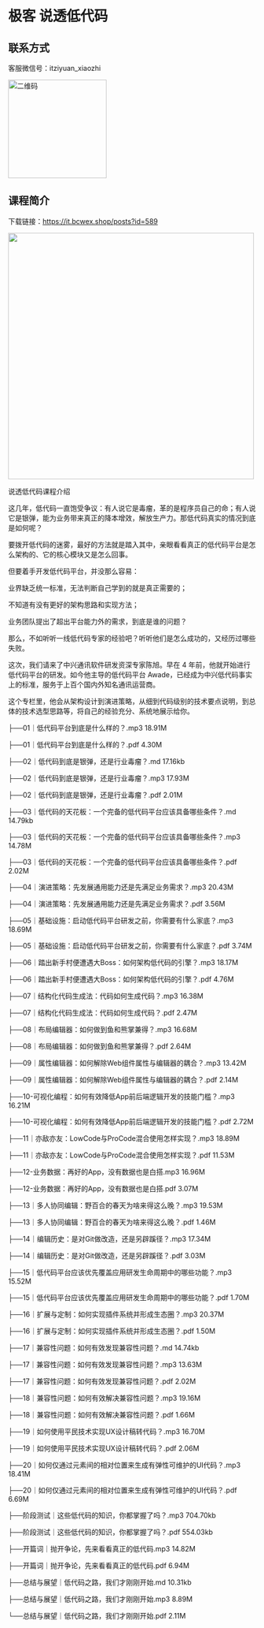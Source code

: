 # 极客 说透低代码

## 联系方式

客服微信号：itziyuan_xiaozhi

<img src="https://ziyuanyun.oss-cn-guangzhou.aliyuncs.com/common/20240614073449/666b82192834a.jpg" width="200" height="200" alt="二维码">

## 课程简介

下载链接：https://it.bcwex.shop/posts?id=589

<img src="https://ziyuanyun.oss-cn-guangzhou.aliyuncs.com/yun/20240515152115/6644626b5e5ff.jpg" width="500" alt="">

  说透低代码课程介绍

 这几年，低代码一直饱受争议：有人说它是毒瘤，革的是程序员自己的命；有人说它是银弹，能为业务带来真正的降本增效，解放生产力。那低代码真实的情况到底是如何呢？

 要拨开低代码的迷雾，最好的方法就是踏入其中，亲眼看看真正的低代码平台是怎么架构的、它的核心模块又是怎么回事。

 

 但要着手开发低代码平台，并没那么容易：

 业界缺乏统一标准，无法判断自己学到的就是真正需要的；

 不知道有没有更好的架构思路和实现方法；

 业务团队提出了超出平台能力外的需求，到底是谁的问题？

 那么，不如听听一线低代码专家的经验吧？听听他们是怎么成功的，又经历过哪些失败。

 这次，我们请来了中兴通讯软件研发资深专家陈旭。早在 4 年前，他就开始进行低代码平台的研发。如今他主导的低代码平台 Awade，已经成为中兴低代码事实上的标准，服务于上百个国内外知名通讯运营商。

 这个专栏里，他会从架构设计到演进策略，从细到代码级别的技术要点说明，到总体的技术选型思路等，将自己的经验充分、系统地展示给你。

 ├──01｜低代码平台到底是什么样的？.mp3 18.91M

 ├──01｜低代码平台到底是什么样的？.pdf 4.30M

 ├──02｜低代码到底是银弹，还是行业毒瘤？.md 17.16kb

 ├──02｜低代码到底是银弹，还是行业毒瘤？.mp3 17.93M

 ├──02｜低代码到底是银弹，还是行业毒瘤？.pdf 2.01M

 ├──03｜低代码的天花板：一个完备的低代码平台应该具备哪些条件？.md 14.79kb

 ├──03｜低代码的天花板：一个完备的低代码平台应该具备哪些条件？.mp3 14.78M

 ├──03｜低代码的天花板：一个完备的低代码平台应该具备哪些条件？.pdf 2.02M

 ├──04｜演进策略：先发展通用能力还是先满足业务需求？.mp3 20.43M

 ├──04｜演进策略：先发展通用能力还是先满足业务需求？.pdf 3.56M

 ├──05｜基础设施：启动低代码平台研发之前，你需要有什么家底？.mp3 18.69M

 ├──05｜基础设施：启动低代码平台研发之前，你需要有什么家底？.pdf 3.74M

 ├──06｜踏出新手村便遭遇大Boss：如何架构低代码的引擎？.mp3 18.17M

 ├──06｜踏出新手村便遭遇大Boss：如何架构低代码的引擎？.pdf 4.76M

 ├──07｜结构化代码生成法：代码如何生成代码？.mp3 16.38M

 ├──07｜结构化代码生成法：代码如何生成代码？.pdf 2.47M

 ├──08｜布局编辑器：如何做到鱼和熊掌兼得？.mp3 16.68M

 ├──08｜布局编辑器：如何做到鱼和熊掌兼得？.pdf 2.64M

 ├──09｜属性编辑器：如何解除Web组件属性与编辑器的耦合？.mp3 13.42M

 ├──09｜属性编辑器：如何解除Web组件属性与编辑器的耦合？.pdf 2.14M

 ├──10-可视化编程：如何有效降低App前后端逻辑开发的技能门槛？.mp3 16.21M

 ├──10-可视化编程：如何有效降低App前后端逻辑开发的技能门槛？.pdf 2.72M

 ├──11｜亦敌亦友：LowCode与ProCode混合使用怎样实现？.mp3 18.89M

 ├──11｜亦敌亦友：LowCode与ProCode混合使用怎样实现？.pdf 11.53M

 ├──12-业务数据：再好的App，没有数据也是白搭.mp3 16.96M

 ├──12-业务数据：再好的App，没有数据也是白搭.pdf 3.07M

 ├──13｜多人协同编辑：野百合的春天为啥来得这么晚？.mp3 19.53M

 ├──13｜多人协同编辑：野百合的春天为啥来得这么晚？.pdf 1.46M

 ├──14｜编辑历史：是对Git做改造，还是另辟蹊径？.mp3 17.34M

 ├──14｜编辑历史：是对Git做改造，还是另辟蹊径？.pdf 3.03M

 ├──15｜低代码平台应该优先覆盖应用研发生命周期中的哪些功能？.mp3 15.52M

 ├──15｜低代码平台应该优先覆盖应用研发生命周期中的哪些功能？.pdf 1.70M

 ├──16｜扩展与定制：如何实现插件系统并形成生态圈？.mp3 20.37M

 ├──16｜扩展与定制：如何实现插件系统并形成生态圈？.pdf 1.50M

 ├──17｜兼容性问题：如何有效发现兼容性问题？.md 14.74kb

 ├──17｜兼容性问题：如何有效发现兼容性问题？.mp3 13.63M

 ├──17｜兼容性问题：如何有效发现兼容性问题？.pdf 2.02M

 ├──18｜兼容性问题：如何有效解决兼容性问题？.mp3 19.16M

 ├──18｜兼容性问题：如何有效解决兼容性问题？.pdf 1.66M

 ├──19｜如何使用平民技术实现UX设计稿转代码？.mp3 16.70M

 ├──19｜如何使用平民技术实现UX设计稿转代码？.pdf 2.06M

 ├──20｜如何仅通过元素间的相对位置来生成有弹性可维护的UI代码？.mp3 18.41M

 ├──20｜如何仅通过元素间的相对位置来生成有弹性可维护的UI代码？.pdf 6.69M

 ├──阶段测试｜这些低代码的知识，你都掌握了吗？.mp3 704.70kb

 ├──阶段测试｜这些低代码的知识，你都掌握了吗？.pdf 554.03kb

 ├──开篇词｜抛开争论，先来看看真正的低代码.mp3 14.82M

 ├──开篇词｜抛开争论，先来看看真正的低代码.pdf 6.94M

 ├──总结与展望｜低代码之路，我们才刚刚开始.md 10.31kb

 ├──总结与展望｜低代码之路，我们才刚刚开始.mp3 8.89M

 └──总结与展望｜低代码之路，我们才刚刚开始.pdf 2.11M

  
